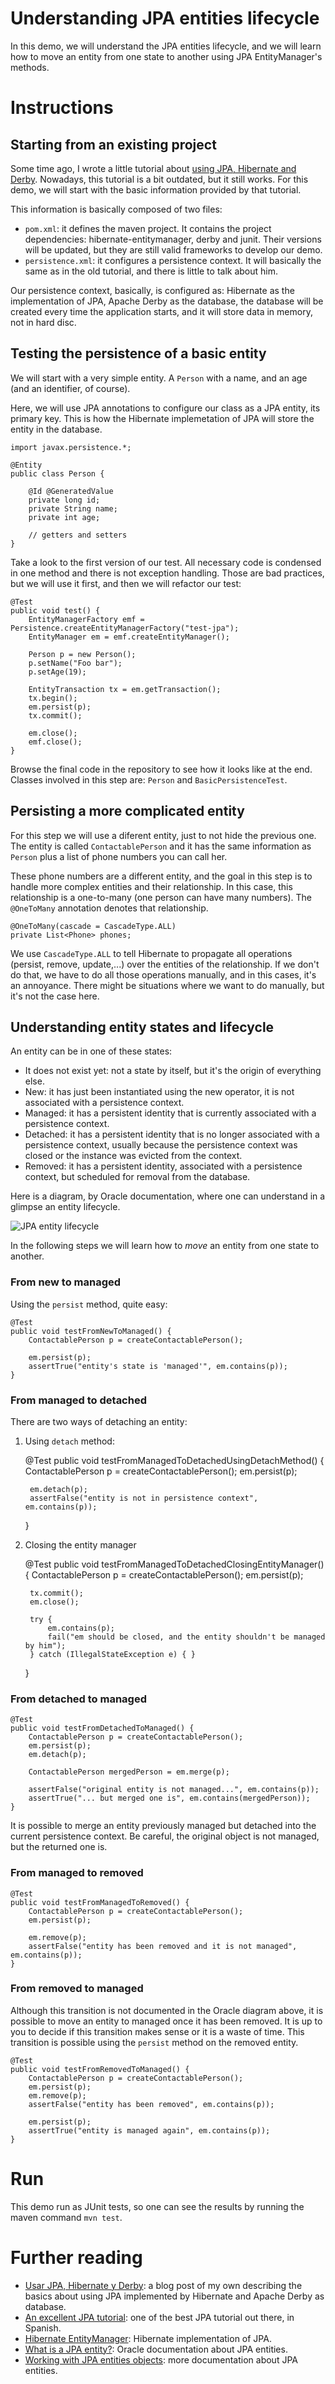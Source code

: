# Understanding JPA entities lifecycle

In this demo, we will understand the JPA entities lifecycle, and we will
learn how to move an entity from one state to another using JPA 
EntityManager's methods.

# Instructions

## Starting from an existing project

Some time ago, I wrote a little tutorial about 
[using JPA, Hibernate and Derby](http://rchavarria.github.io/blog/2011/05/19/uso-de-jpa-hibernate-y-derby).
Nowadays, this tutorial is a bit outdated, but it still works. For this demo,
we will start with the basic information provided by that tutorial.

This information is basically composed of two files:

- `pom.xml`: it defines the maven project. It contains the project dependencies: 
hibernate-entitymanager, derby and junit. Their versions will be updated, but
they are still valid frameworks to develop our demo.
- `persistence.xml`: it configures a persistence context. It will basically the
same as in the old tutorial, and there is little to talk about him.

Our persistence context, basically, is configured as: Hibernate as the implementation
of JPA, Apache Derby as the database, the database will be created every time
the application starts, and it will store data in memory, not in hard disc.

## Testing the persistence of a basic entity

We will start with a very simple entity. A `Person` with a name, and an age (and
an identifier, of course). 

Here, we will use JPA annotations to configure our class as a JPA entity, its
primary key. This is how the Hibernate implemetation of JPA will store the entity
in the database.

    import javax.persistence.*;

    @Entity
    public class Person {

        @Id @GeneratedValue
        private long id;
        private String name;
        private int age;

        // getters and setters
    }

Take a look to the first version of our test. All necessary code is condensed in
one method and there is not exception handling. Those are bad practices, 
but we will use it first, and then we will refactor our test:

    @Test
    public void test() {
        EntityManagerFactory emf = Persistence.createEntityManagerFactory("test-jpa");
        EntityManager em = emf.createEntityManager();
        
        Person p = new Person();
        p.setName("Foo bar");
        p.setAge(19);
        
        EntityTransaction tx = em.getTransaction();
        tx.begin();
        em.persist(p);
        tx.commit();

        em.close();
        emf.close();
    }

Browse the final code in the repository to see how it looks like at the end. Classes
involved in this step are: `Person` and `BasicPersistenceTest`.

## Persisting a more complicated entity

For this step we will use a diferent entity, just to not hide the previous one. 
The entity is called `ContactablePerson` and it has the same information as 
`Person` plus a list of phone numbers you can call her.

These phone numbers are a different entity, and the goal in this step is to 
handle more complex entities and their relationship. In this case, this
relationship is a one-to-many (one person can have many numbers). The 
`@OneToMany` annotation denotes that relationship.

    @OneToMany(cascade = CascadeType.ALL)
    private List<Phone> phones;

We use `CascadeType.ALL` to tell Hibernate to propagate all operations (persist,
remove, update,...) over the entities of the relationship. If we don't do that,
we have to do all those operations manually, and in this cases, it's 
an annoyance. There might be situations where we want to do manually, but it's
not the case here.

## Understanding entity states and lifecycle

An entity can be in one of these states:

- It does not exist yet: not a state by itself, but it's the origin of everything else.
- New: it has just been instantiated using the new operator, it is not associated 
with a persistence context.
- Managed: it has a persistent identity that is currently associated with a persistence context.
- Detached: it has a persistent identity that is no longer associated with a persistence
context, usually because the persistence context was closed or the instance was evicted
from the context.
- Removed: it has a persistent identity, associated with a persistence context, but 
scheduled for removal from the database.

Here is a diagram, by Oracle documentation, where one can understand in a glimpse
an entity lifecycle. 

![JPA entity lifecycle](http://docs.oracle.com/cd/E16439_01/doc.1013/e13981/img/lifeent30.gif)

In the following steps we will learn how to *move* an entity from one state to another.

### From new to managed

Using the `persist` method, quite easy:

    @Test
    public void testFromNewToManaged() {
        ContactablePerson p = createContactablePerson();

        em.persist(p);
        assertTrue("entity's state is 'managed'", em.contains(p));
    }

### From managed to detached

There are two ways of detaching an entity:

1. Using `detach` method:

    @Test
    public void testFromManagedToDetachedUsingDetachMethod() {
        ContactablePerson p = createContactablePerson();
        em.persist(p);

        em.detach(p);
        assertFalse("entity is not in persistence context", em.contains(p));
    }

2. Closing the entity manager

    @Test
    public void testFromManagedToDetachedClosingEntityManager() {
        ContactablePerson p = createContactablePerson();
        em.persist(p);

        tx.commit();
        em.close();
        
        try {
            em.contains(p);
            fail("em should be closed, and the entity shouldn't be managed by him");
        } catch (IllegalStateException e) { }
    }

### From detached to managed

    @Test
    public void testFromDetachedToManaged() {
        ContactablePerson p = createContactablePerson();
        em.persist(p);
        em.detach(p);
        
        ContactablePerson mergedPerson = em.merge(p);
        
        assertFalse("original entity is not managed...", em.contains(p));
        assertTrue("... but merged one is", em.contains(mergedPerson));
    }

It is possible to merge an entity previously managed but detached into the current
persistence context. Be careful, the original object is not managed, but the 
returned one is.

### From managed to removed

    @Test
    public void testFromManagedToRemoved() {
        ContactablePerson p = createContactablePerson();
        em.persist(p);

        em.remove(p);
        assertFalse("entity has been removed and it is not managed", em.contains(p));
    }

### From removed to managed

Although this transition is not documented in the Oracle diagram above, it is possible
to move an entity to managed once it has been removed. It is up to you to decide
if this transition makes sense or it is a waste of time. This transition is possible
using the `persist` method on the removed entity.

    @Test
    public void testFromRemovedToManaged() {
        ContactablePerson p = createContactablePerson();
        em.persist(p);
        em.remove(p);
        assertFalse("entity has been removed", em.contains(p));
        
        em.persist(p);
        assertTrue("entity is managed again", em.contains(p));
    }

# Run

This demo run as JUnit tests, so one can see the results by running the maven
command `mvn test`. 

# Further reading

- [Usar JPA, Hibernate y Derby](http://rchavarria.github.io/blog/2011/05/19/uso-de-jpa-hibernate-y-derby):
a blog post of my own describing the basics about using JPA implemented by Hibernate 
and Apache Derby as database.
- [An excellent JPA tutorial](http://www.davidmarco.es/blog/entrada.php?id=144): 
one of the best JPA tutorial out there, in Spanish.
- [Hibernate EntityManager](http://docs.jboss.org/hibernate/core/4.0/hem/en-US/html_single): 
Hibernate implementation of JPA. 
- [What is a JPA entity?](http://docs.oracle.com/cd/E16439_01/doc.1013/e13981/undejbs003.htm): 
Oracle documentation about JPA entities. 
- [Working with JPA entities objects](http://www.objectdb.com/java/jpa/persistence/managed): 
more documentation about JPA entities.
